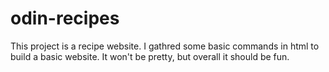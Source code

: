 # odin-recipes

This project is a recipe website. I gathred some basic commands in html
to build a basic website. It won't be pretty, but overall it should be fun.
